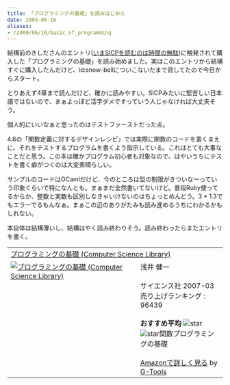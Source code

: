 ```yaml
---
title: 「プログラミングの基礎」を読みはじめた
date: 2009-06-16
aliases:
- /2009/06/16/basic_of_programming
---
```

結構前のきしださんのエントリ(<a href="http://d.hatena.ne.jp/nowokay/20090321#1237617054">いまSICPを読むのは時間の無駄</a>)に触発されて購入した「プログラミングの基礎」を読み始めました。実はこのエントリから結構すぐに購入したんだけど、id:snow-bellについこないだまで貸してたので今日からスタート。

とりあえず4章まで読んだけど、確かに読みやすい。SICPみたいに堅苦しい日本語ではないので、まぁよっぽど活字ダメですっていう人じゃなければ大丈夫そう。

個人的にいいなぁと思ったのはテストファーストだった点。

4.6の「関数定義に対するデザインレシピ」では実際に関数のコードを書くまえに、それをテストするプログラムを書くよう指示している。これはとても大事なことだと思う。この本は確かプログラム初心者も対象なので、はやいうちにテストを書く癖がつくのは大変素晴らしい。

サンプルのコードはOCamlだけど、今のところは型の制限がきついなーっていう印象ぐらいで特になんとも。まぁまだ全然書いてないけど。普段Ruby使ってるからか、整数と実数も区別しなきゃいけないのはちょっとめんどう。3 * 1.3でもエラーでるもんなぁ。まぁこの辺のありがたみも読み進めるうちにわかるかもしれない。

本自体は結構薄いし、結構はやく読み終わりそう。読み終わったらまたエントリを書く。

<table  class="g-tools_table"><tr><td colspan="2"><span class="g-tools_title"><a href="http://www.amazon.co.jp/%E3%83%97%E3%83%AD%E3%82%B0%E3%83%A9%E3%83%9F%E3%83%B3%E3%82%B0%E3%81%AE%E5%9F%BA%E7%A4%8E-Computer-Science-Library-%E6%B5%85%E4%BA%95/dp/4781911609%3FSubscriptionId%3D0G91FPYVW6ZGWBH4Y9G2%26tag%3D2004-05-22%26linkCode%3Dxm2%26camp%3D2025%26creative%3D165953%26creativeASIN%3D4781911609" target="_blank">プログラミングの基礎 (Computer Science Library)</a><img src='http://www.assoc-amazon.jp/e/ir?t=2004-05-22&l=ur2&o=9' width='1' height='1' border='0' alt='' /></span></td></tr><tr><td valign="top"><span class="g-tools_img"><a href="http://www.amazon.co.jp/%E3%83%97%E3%83%AD%E3%82%B0%E3%83%A9%E3%83%9F%E3%83%B3%E3%82%B0%E3%81%AE%E5%9F%BA%E7%A4%8E-Computer-Science-Library-%E6%B5%85%E4%BA%95/dp/4781911609%3FSubscriptionId%3D0G91FPYVW6ZGWBH4Y9G2%26tag%3D2004-05-22%26linkCode%3Dxm2%26camp%3D2025%26creative%3D165953%26creativeASIN%3D4781911609" target="_blank"><img src="http://ecx.images-amazon.com/images/I/51GBOf09hjL._SL160_.jpg"  alt="プログラミングの基礎 (Computer Science Library)" /></a></span></td><td valign="top"><span class="g-tools_body">浅井 健一<br /><br />サイエンス社  2007-03<br />売り上げランキング : 96439<br /><br /><strong>おすすめ平均  </strong><img src="http://g-images.amazon.com/images/G/01/detail/stars-5-0.gif" alt="star" /><br /><img src="http://g-images.amazon.com/images/G/01/detail/stars-5-0.gif" alt="star" />関数プログラミングの基礎<br /><br /><a href="http://www.amazon.co.jp/%E3%83%97%E3%83%AD%E3%82%B0%E3%83%A9%E3%83%9F%E3%83%B3%E3%82%B0%E3%81%AE%E5%9F%BA%E7%A4%8E-Computer-Science-Library-%E6%B5%85%E4%BA%95/dp/4781911609%3FSubscriptionId%3D0G91FPYVW6ZGWBH4Y9G2%26tag%3D2004-05-22%26linkCode%3Dxm2%26camp%3D2025%26creative%3D165953%26creativeASIN%3D4781911609" target="_blank">Amazonで詳しく見る</a></span><span class="g-tools_by"> by <a href="http://www.goodpic.com/mt/aws/index.html" >G-Tools</a></span></td></tr></table>